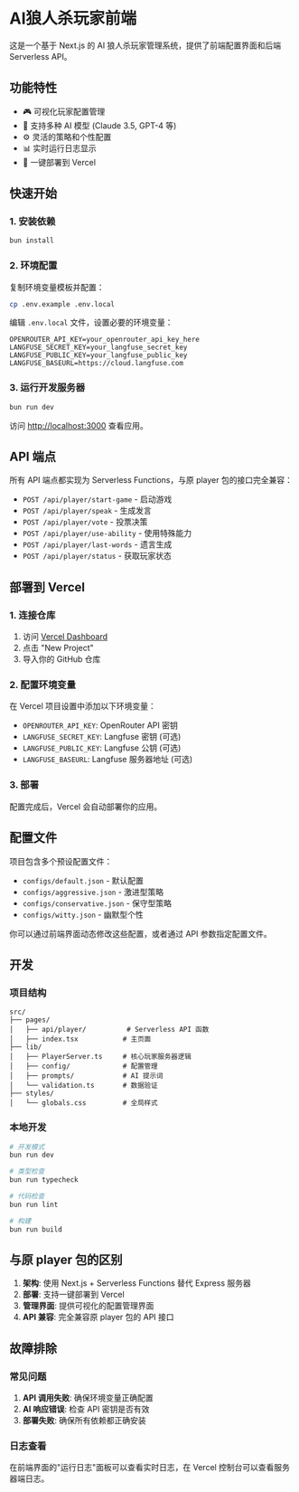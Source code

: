 # AI狼人杀玩家前端

这是一个基于 Next.js 的 AI 狼人杀玩家管理系统，提供了前端配置界面和后端 Serverless API。

## 功能特性

- 🎮 可视化玩家配置管理
- 🤖 支持多种 AI 模型 (Claude 3.5, GPT-4 等)
- ⚙️ 灵活的策略和个性配置
- 📊 实时运行日志显示
- 🚀 一键部署到 Vercel

## 快速开始

### 1. 安装依赖

```bash
bun install
```

### 2. 环境配置

复制环境变量模板并配置：

```bash
cp .env.example .env.local
```

编辑 `.env.local` 文件，设置必要的环境变量：

```env
OPENROUTER_API_KEY=your_openrouter_api_key_here
LANGFUSE_SECRET_KEY=your_langfuse_secret_key
LANGFUSE_PUBLIC_KEY=your_langfuse_public_key
LANGFUSE_BASEURL=https://cloud.langfuse.com
```

### 3. 运行开发服务器

```bash
bun run dev
```

访问 [http://localhost:3000](http://localhost:3000) 查看应用。

## API 端点

所有 API 端点都实现为 Serverless Functions，与原 player 包的接口完全兼容：

- `POST /api/player/start-game` - 启动游戏
- `POST /api/player/speak` - 生成发言
- `POST /api/player/vote` - 投票决策
- `POST /api/player/use-ability` - 使用特殊能力
- `POST /api/player/last-words` - 遗言生成
- `POST /api/player/status` - 获取玩家状态

## 部署到 Vercel

### 1. 连接仓库

1. 访问 [Vercel Dashboard](https://vercel.com/dashboard)
2. 点击 "New Project"
3. 导入你的 GitHub 仓库

### 2. 配置环境变量

在 Vercel 项目设置中添加以下环境变量：

- `OPENROUTER_API_KEY`: OpenRouter API 密钥
- `LANGFUSE_SECRET_KEY`: Langfuse 密钥 (可选)
- `LANGFUSE_PUBLIC_KEY`: Langfuse 公钥 (可选)
- `LANGFUSE_BASEURL`: Langfuse 服务器地址 (可选)

### 3. 部署

配置完成后，Vercel 会自动部署你的应用。

## 配置文件

项目包含多个预设配置文件：

- `configs/default.json` - 默认配置
- `configs/aggressive.json` - 激进型策略
- `configs/conservative.json` - 保守型策略
- `configs/witty.json` - 幽默型个性

你可以通过前端界面动态修改这些配置，或者通过 API 参数指定配置文件。

## 开发

### 项目结构

```
src/
├── pages/
│   ├── api/player/          # Serverless API 函数
│   ├── index.tsx           # 主页面
├── lib/
│   ├── PlayerServer.ts     # 核心玩家服务器逻辑
│   ├── config/             # 配置管理
│   ├── prompts/            # AI 提示词
│   └── validation.ts       # 数据验证
├── styles/
│   └── globals.css         # 全局样式
```

### 本地开发

```bash
# 开发模式
bun run dev

# 类型检查
bun run typecheck

# 代码检查
bun run lint

# 构建
bun run build
```

## 与原 player 包的区别

1. **架构**: 使用 Next.js + Serverless Functions 替代 Express 服务器
2. **部署**: 支持一键部署到 Vercel
3. **管理界面**: 提供可视化的配置管理界面
4. **API 兼容**: 完全兼容原 player 包的 API 接口

## 故障排除

### 常见问题

1. **API 调用失败**: 确保环境变量正确配置
2. **AI 响应错误**: 检查 API 密钥是否有效
3. **部署失败**: 确保所有依赖都正确安装

### 日志查看

在前端界面的"运行日志"面板可以查看实时日志，在 Vercel 控制台可以查看服务器端日志。